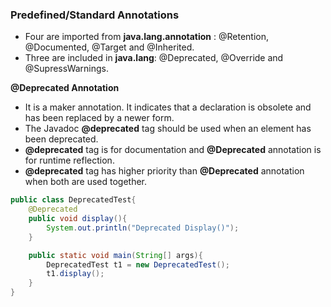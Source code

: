 ### Predefined/Standard Annotations

- Four are imported from **java.lang.annotation** : @Retention, @Documented, @Target and @Inherited.
- Three are included in **java.lang**: @Deprecated, @Override and @SupressWarnings.

**@Deprecated Annotation**

- It is a maker annotation. It indicates that a declaration is obsolete and has been replaced by a newer form.
- The Javadoc **@deprecated** tag should be used when an element has been deprecated.
- **@deprecated** tag is for documentation and **@Deprecated** annotation is for runtime reflection.
- **@deprecated** tag has higher priority than **@Deprecated** annotation when both are used together.

```Java
public class DeprecatedTest{
    @Deprecated
    public void display(){
        System.out.println("Deprecated Display()");
    }

    public static void main(String[] args){
        DeprecatedTest t1 = new DeprecatedTest();
        t1.display();
    }
}
```
